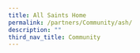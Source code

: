 ```yaml
---
title: All Saints Home
permalink: /partners/Community/ash/
description: ""
third_nav_title: Community
---
```

